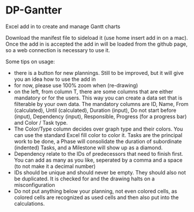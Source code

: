 # DP-Gantter
Excel add in to create and manage Gantt charts

Download the manifest file to sideload it (use home insert add in on a mac).
Once the add in is accepted the add in will be loaded from the github page, so a web connection is necessary to use it.

Some tips on usage:
- there is a button for new plannings. Still to be improved, but it will give you an idea how to use the add in
- for now, please use 100% zoom when (re-drawing)
- on the left, from column T, there are some columns that are either mandatory or for the users. This way you can create a data set that is filterable by your own data. The mandatory columns are ID, Name, From (calculated), Until (calculated), Duration (input), Do not start before (input), Dependency (input), Responsible, Progress (for a progress bar) and Color / Task type. 
- The Color/Type column decides over graph type and their colors. You can use the standard Excel fill color to color it. Tasks are the principal work to be done, a Phase will consolidate the duration of subordinate (indented) Tasks, and a Milestone will show up as a diamond.
- Dependency relate to the IDs of predecessors that need to finish first. You can add as many as you like, seperated by a comma and a space (to not make it a decimal number)
- IDs should be unique and should never be empty. They should also not be duplicated. It is checked for and the drawing halts on a misconfiguration
- Do not put anything below your planning, not even colored cells, as colored cells are recognized as used cells and then also put into the calculations.


